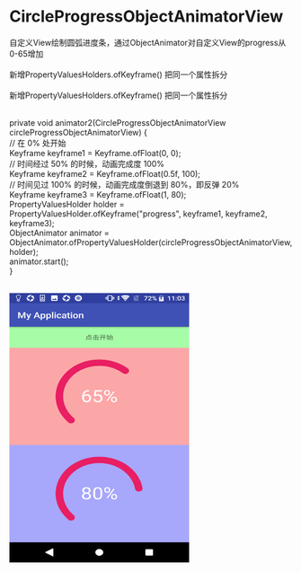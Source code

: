 # CircleProgressObjectAnimatorView
自定义View绘制圆弧进度条，通过ObjectAnimator对自定义View的progress从0-65增加<br/><br/>
新增PropertyValuesHolders.ofKeyframe() 把同一个属性拆分<br/><br/>
新增PropertyValuesHolders.ofKeyframe() 把同一个属性拆分<br/><br/>

private void animator2(CircleProgressObjectAnimatorView circleProgressObjectAnimatorView) {<br/>
    // 在 0% 处开始<br/>
    Keyframe keyframe1 = Keyframe.ofFloat(0, 0);<br/>
    // 时间经过 50% 的时候，动画完成度 100%<br/>
    Keyframe keyframe2 = Keyframe.ofFloat(0.5f, 100);<br/>
    // 时间见过 100% 的时候，动画完成度倒退到 80%，即反弹 20%<br/>
    Keyframe keyframe3 = Keyframe.ofFloat(1, 80);<br/>
    PropertyValuesHolder holder = PropertyValuesHolder.ofKeyframe("progress", keyframe1, keyframe2, keyframe3);<br/>
    ObjectAnimator animator = ObjectAnimator.ofPropertyValuesHolder(circleProgressObjectAnimatorView, holder);<br/>
    animator.start();<br/>
}<br/><br/>

<!-- ![Image text](https://raw.githubusercontent.com/xqgdmg/CircleProgressObjectAnimatorView/master/img/Screenshot_20180615-110310.png) -->
<img src="https://raw.githubusercontent.com/xqgdmg/CircleProgressObjectAnimatorView/master/img/Screenshot_20180615-110310.png" width="320" height="480" alt="图片描述文字"/>
